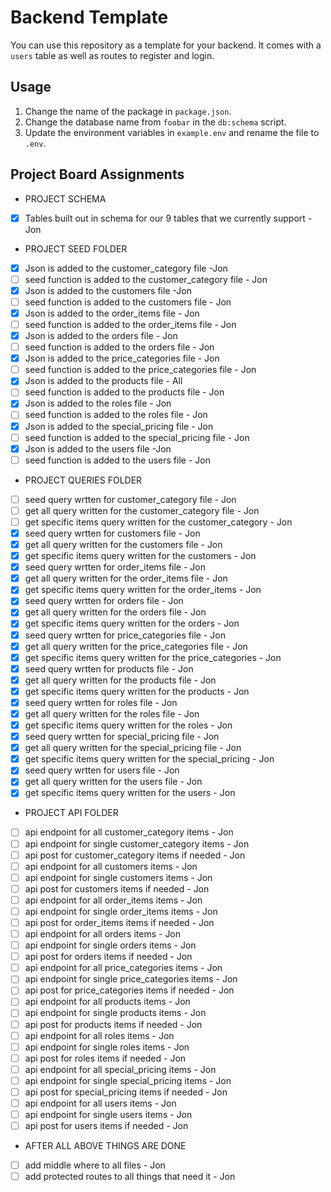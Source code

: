 # Backend Template

You can use this repository as a template for your backend. It comes with a `users` table
as well as routes to register and login.

## Usage

1. Change the name of the package in `package.json`.
2. Change the database name from `foobar` in the `db:schema` script.
3. Update the environment variables in `example.env` and rename the file to `.env`.

## Project Board Assignments
 - PROJECT SCHEMA
- [x] Tables built out in schema for our 9 tables that we currently support - Jon  
- PROJECT SEED FOLDER
- [x] Json is added to the customer_category file -Jon
- [ ] seed function is added to the customer_category file - Jon 
- [x] Json is added to the customers file -Jon
- [ ] seed function is added to the customers file - Jon
- [x] Json is added to the order_items file - Jon
- [ ] seed function is added to the order_items file - Jon
- [x] Json is added to the orders file - Jon
- [ ] seed function is added to the orders file - Jon
- [x] Json is added to the price_categories file - Jon
- [ ] seed function is added to the price_categories file - Jon
- [x] Json is added to the products file - All
- [ ] seed function is added to the products file - Jon
- [x] Json is added to the roles file - Jon
- [ ] seed function is added to the roles file - Jon
- [x] Json is added to the special_pricing file - Jon
- [ ] seed function is added to the special_pricing file - Jon
- [x] Json is added to the users file -Jon
- [ ] seed function is added to the users file - Jon  
- PROJECT QUERIES FOLDER
- [ ] seed query wrtten for customer_category file - Jon
- [ ] get all query written for the customer_category file - Jon
- [ ] get specific items query written for the customer_category - Jon 
- [x] seed query wrtten for customers file - Jon
- [x] get all query written for the customers file - Jon
- [x] get specific items query written for the customers - Jon 
- [x] seed query wrtten for order_items file - Jon
- [x] get all query written for the order_items file - Jon
- [x] get specific items query written for the order_items - Jon 
- [x] seed query wrtten for orders file - Jon
- [x] get all query written for the orders file - Jon
- [x] get specific items query written for the orders - Jon 
- [x] seed query wrtten for price_categories file - Jon
- [x] get all query written for the price_categories file - Jon
- [x] get specific items query written for the price_categories - Jon 
- [x] seed query wrtten for products file - Jon
- [x] get all query written for the products file - Jon
- [x] get specific items query written for the products - Jon 
- [x] seed query wrtten for roles file - Jon
- [x] get all query written for the roles file - Jon
- [x] get specific items query written for the roles - Jon 
- [x] seed query wrtten for special_pricing file - Jon
- [x] get all query written for the special_pricing file - Jon
- [x] get specific items query written for the special_pricing - Jon 
- [x] seed query wrtten for users file - Jon
- [x] get all query written for the users file - Jon
- [x] get specific items query written for the users - Jon  
- PROJECT API FOLDER
- [ ]  api endpoint for all customer_category items - Jon
- [ ]  api endpoint for single customer_category items - Jon
- [ ]  api post for customer_category items if needed - Jon
- [ ]  api endpoint for all customers items - Jon
- [ ]  api endpoint for single customers items - Jon
- [ ]  api post for customers items if needed - Jon
- [ ]  api endpoint for all order_items items - Jon
- [ ]  api endpoint for single order_items items - Jon
- [ ]  api post for order_items items if needed - Jon
- [ ]  api endpoint for all orders items - Jon
- [ ]  api endpoint for single orders items - Jon
- [ ]  api post for orders items if needed - Jon
- [ ]  api endpoint for all price_categories items - Jon
- [ ]  api endpoint for single price_categories items - Jon
- [ ]  api post for price_categories items if needed - Jon
- [ ]  api endpoint for all products items - Jon
- [ ]  api endpoint for single products items - Jon
- [ ]  api post for products items if needed - Jon
- [ ]  api endpoint for all roles items - Jon
- [ ]  api endpoint for single roles items - Jon
- [ ]  api post for roles items if needed - Jon
- [ ]  api endpoint for all special_pricing items - Jon
- [ ]  api endpoint for single special_pricing items - Jon
- [ ]  api post for special_pricing items if needed - Jon
- [ ]  api endpoint for all users items - Jon
- [ ]  api endpoint for single users items - Jon
- [ ]  api post for users items if needed - Jon  
- AFTER ALL ABOVE THINGS ARE DONE
- [ ] add middle where to all files - Jon
- [ ] add protected routes to all things that need it - Jon
